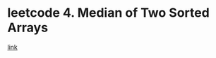 # leetcode 4. Median of Two Sorted Arrays
[link](https://leetcode.com/problems/median-of-two-sorted-arrays/)

